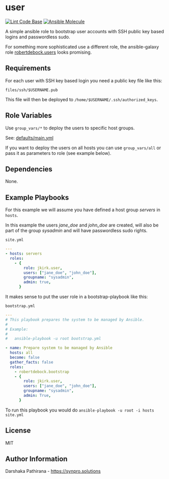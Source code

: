# user

[![Lint Code Base](https://github.com/jkirk/ansible-role-user/actions/workflows/linter.yml/badge.svg)](https://github.com/jkirk/ansible-role-user/actions/workflows/linter.yml)
[![Ansible Molecule](https://github.com/jkirk/ansible-role-user/actions/workflows/molecule.yml/badge.svg)](https://github.com/jkirk/ansible-role-user/actions/workflows/molecule.yml)

A simple ansible role to bootstrap user accounts with SSH public key based logins and passwordless sudo.

For something more sophisticated use a different role, the ansible-galaxy role [robertdebock.users](https://galaxy.ansible.com/robertdebock/users) looks promising.

## Requirements

For each user with SSH key based login you need a public key file like this:

`files/ssh/$USERNAME.pub`

This file will then be deployed to `/home/$USERNAME/.ssh/authorized_keys`.

## Role Variables

Use `group_vars/*` to deploy the users to specific host groups.

See: [defaults/main.yml](https://github.com/jkirk/ansible-role-user/tree/master/defaults/main.yml)

If you want to deploy the users on all hosts you can use `group_vars/all` or pass it as parameters to role (see example below).

## Dependencies

None.

## Example Playbooks

For this example we will assume you have defined a host group _servers_ in `hosts`.

In this example the users _jane_doe_ and _john_doe_ are created, will also be part of the group _sysadmin_ and will have passwordless sudo rights.

`site.yml`

```yaml
---
- hosts: servers
  roles:
    - {
        role: jkirk.user,
        users: ["jane_doe", "john_doe"],
        groupname: "sysadmin",
        admin: true,
      }
```

It makes sense to put the user role in a bootstrap-playbook like this:

`bootstrap.yml`

```yaml
---
# This playbook prepares the system to be managed by Ansible.
#
# Example:
#
#   ansible-playbook -u root bootstrap.yml

- name: Prepare system to be managed by Ansible
  hosts: all
  become: false
  gather_facts: false
  roles:
    - robertdebock.bootstrap
    - {
        role: jkirk.user,
        users: ["jane_doe", "john_doe"],
        groupname: "sysadmin",
        admin: True,
      }
```

To run this playbook you would do `ansible-playbook -u root -i hosts site.yml`

## License

MIT

## Author Information

Darshaka Pathirana - <https://synpro.solutions>
